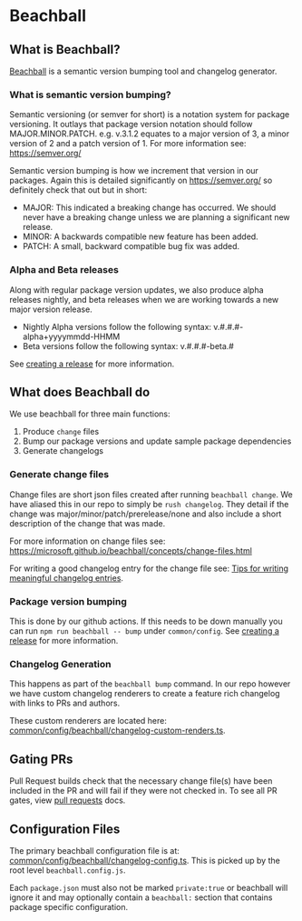 # Beachball

## What is Beachball?

[Beachball](https://microsoft.github.io/beachball/) is a semantic version bumping tool and changelog generator.

### What is semantic version bumping?

Semantic versioning (or semver for short) is a notation system for package versioning. It outlays that package version notation should follow MAJOR.MINOR.PATCH. e.g. v.3.1.2 equates to a major version of 3, a minor version of 2 and a patch version of 1. For more information see: <https://semver.org/>

Semantic version bumping is how we increment that version in our packages. Again this is detailed significantly on <https://semver.org/> so definitely check that out but in short:

* MAJOR: This indicated a breaking change has occurred. We should never have a breaking change unless we are planning a significant new release.
* MINOR: A backwards compatible new feature has been added.
* PATCH: A small, backward compatible bug fix was added.

### Alpha and Beta releases

Along with regular package version updates, we also produce alpha releases nightly, and beta releases when we are working towards a new major version release.

* Nightly Alpha versions follow the following syntax: v.#.#.#-alpha+yyyymmdd-HHMM
* Beta versions follow the following syntax: v.#.#.#-beta.#

See [creating a release](../references/creating-a-release.md) for more information.

## What does Beachball do

We use beachball for three main functions:

1. Produce `change` files
1. Bump our package versions and update sample package dependencies
1. Generate changelogs

### Generate change files

Change files are short json files created after running `beachball change`. We have aliased this in our repo to simply be `rush changelog`. They detail if the change was major/minor/patch/prerelease/none and also include a short description of the change that was made.

For more information on change files see: <https://microsoft.github.io/beachball/concepts/change-files.html>

For writing a good changelog entry for the change file see: [Tips for writing meaningful changelog entries](../references/tips-for-writing-changelog-entries).

### Package version bumping

This is done by our github actions. If this needs to be down manually you can run `npm run beachball -- bump` under `common/config`.
See [creating a release](../references/creating-a-release.md) for more information.

### Changelog Generation

This happens as part of the `beachball bump` command. In our repo however we have custom changelog renderers to create a feature rich changelog with links to PRs and authors.

These custom renderers are located here: [common/config/beachball/changelog-custom-renders.ts](https://github.com/Azure/communication-ui-library/blob/main/common/config/beachball/changelog-custom-renders.ts).

## Gating PRs

Pull Request builds check that the necessary change file(s) have been included in the PR and will fail if they were not checked in.
To see all PR gates, view [pull requests](./pull-requests.md) docs.

## Configuration Files

The primary beachball configuration file is at: [common/config/beachball/changelog-config.ts](https://github.com/Azure/communication-ui-library/blob/main/common/config/beachball/changelog-config.ts). This is picked up by the root level `beachball.config.js`.

Each `package.json` must also not be marked `private:true` or beachball will ignore it and may optionally contain a `beachball:` section that contains package specific configuration.
